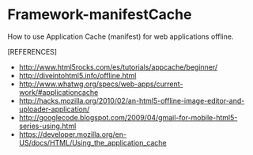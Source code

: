Framework-manifestCache
===================
How to use Application Cache (manifest) for web applications offline.

[REFERENCES]

- http://www.html5rocks.com/es/tutorials/appcache/beginner/
- http://diveintohtml5.info/offline.html
- http://www.whatwg.org/specs/web-apps/current-work/#applicationcache
- http://hacks.mozilla.org/2010/02/an-html5-offline-image-editor-and-uploader-application/
- http://googlecode.blogspot.com/2009/04/gmail-for-mobile-html5-series-using.html
- https://developer.mozilla.org/en-US/docs/HTML/Using_the_application_cache
